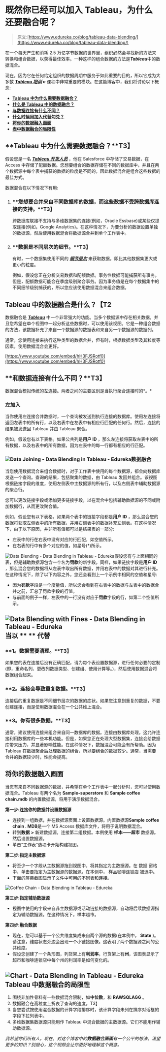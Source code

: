 # 既然你已经可以加入 Tableau，为什么还要融合呢？

> 原文:[https://www.edureka.co/blog/tableau-data-blending/](https://www.edureka.co/blog/tableau-data-blending/)

在一个每天产生和消耗 2.5 万亿字节数据的世界里，组织必然会寻找新的方法来转换和组合数据，以获得最佳效率。一种这样的组合数据的方法是***Tableau***中的数据混合。

现在，因为它在任何给定组织的数据周期中服务于如此重要的目的，所以它成为大多数 [***Tableau 培训***](https://www.edureka.co/tableau-certification-training) ***c*** 课程中非常重要的模块。在这篇博客中，我们将讨论以下概念:

*   [**Tableau 中为什么需要数据融合？**](#whydoyouneeddatablending)
*   [**什么是 Tableau 中的数据融合？**](#whatisdatablending)
*   [**与数据连接有什么不同？**](#datablendingvsdatajoining)
*   [**什么时候用加入代替勾兑？**](#datablendinginsteadofjoining)
*   [**将你的数据融入画面**](#blendingdata)
*   [**表中数据融合的局限性**](#limitationsofdatablending)

## **Tableau 中为什么需要数据融合？**T3】

假设您是一名 [***Tableau 开发人员***](https://www.edureka.co/blog/how-to-become-a-tableau-developer/) ，他在 Salesforce 中存储了交易数据，在 Access 中存储了配额数据。您想要组合的数据存储在不同的数据库中，并且在两个数据源中每个表中捕获的数据的粒度是不同的，因此数据混合是组合这些数据的最佳方式。

数据混合在以下情况下有用:

1.  ### **您想要合并来自不同数据库的数据，而这些数据不受跨数据库连接的支持。**T3】

    跨数据库联接不支持与多维数据集的连接(例如，Oracle Essbase)或某些仅提取连接(例如，Google Analytics)。在这种情况下，为要分析的数据设置单独的数据源，然后使用数据混合将数据源合并到单个工作表中。

2.  ### **数据是不同层次的细节。**T3】

    有时，一个数据集使用不同的 ***[细节层次](https://www.edureka.co/blog/tableau-lod/)*** 来获取数据，即比其他数据集更大或更小的粒度。

    例如，假设您正在分析交易数据和配额数据。事务性数据可能捕获所有事务。但是，配额数据可能会在季度级别聚合事务。因为事务值是在每个数据集中的不同细节级别捕获的，所以您应该使用数据混合来组合数据。

## **Tableau 中的数据融合是什么？【T2**

数据融合是 [***Tableau***](https://www.edureka.co/blog/what-is-tableau/) 中一个非常强大的功能。当多个数据源中存在相关数据，并且您希望在单个视图中一起分析这些数据时，可以使用该视图。它是一种组合数据的方法，该数据补充了来自一个数据源的数据表和来自另一个数据源的数据列。

通常，您使用连接来执行这种类型的数据合并，但有时，根据数据类型及其粒度等因素，使用数据混合会更好。

[https://www.youtube.com/embed/hH3FJSRotf0](https://www.youtube.com/embed/hH3FJSRotf0)

## **和数据连接有什么不同？**T3】

数据混合模拟传统的左连接。两者之间的主要区别是当执行聚合连接时的*。*

### **左加入**

当你使用左连接合并数据时，一个查询被发送到执行连接的数据库。使用左连接将返回左表中的所有行，以及右表中在左表中有相应行匹配的任何行。然后，连接的结果被发送回 Tableau 并由 Tableau 聚合。

例如，假设您有以下表格。如果公共列是**用户 ID** ，那么左连接将获取左表中的所有数据，以及右表中的所有数据，因为左表中的每一行都有相应的行匹配。

### **![Data Joining - Data Blending in Tableau - Edureka](../Images/1511e481de2695993bf951ef7b6e74d5.png)数据融合**

当您使用数据混合来组合数据时，对于工作表中使用的每个数据源，都会向数据库发送一个查询。查询的结果，包括聚集的数据，由 Tableau 发回并组合。该视图根据链接字段的维度，使用左侧表中主数据源的所有行，以及右侧表中辅助数据源的聚合行。

您可以更改链接字段或添加更多链接字段，以在混合中包括辅助数据源的不同或附加数据行，从而更改聚合值。

例如，假设您有以下表格。如果两个表中的链接字段都是**用户 ID** ，那么混合您的数据将获取左侧表中的所有数据，并用右侧表中的数据补充左侧表。在这种情况下，由于以下原因，并非所有值都可以是结果表的一部分:

*   左表中的行在右表中没有对应的行匹配，如空值所示。
*   在右表的行中有多个对应的值，如星号(*)所示。

![Data Blending - Data Blending in Tableau - Edureka](../Images/bedd995a3f73064a04cd52ecb054accd.png)假设您有与上面相同的表，但是辅助数据源包含一个名为**罚款**的新字段。同样，如果链接字段是**用户 ID** ，那么混合您的数据将从左表中取出所有数据，并用右表中的数据对其进行补充。在这种情况下，除了以下内容之外，您还会看到上一个示例中相同的空值和星号:

*   因为**罚款**字段是一个度量值，所以您会看到在右表中的数据与左表中的数据合并之前，汇总了罚款字段的行值。
*   与前面的例子一样，左表中的一行没有对应于**罚款**字段的行，如第二个空值所示。

## **![Data Blending with Fines - Data Blending in Tableau - Edureka](../Images/5fc8c8a71d32d9ca786fb270f178be47.png)当以 ** ** 代替**

### **1。数据需要清理。**T3】

如果您的表在连接后没有正确匹配，请为每个表设置数据源，进行任何必要的定制(即，重命名列、更改列数据类型、创建组、使用计算等。)，然后使用数据混合将数据组合起来。

### **2。连接会导致重复数据。**T3】

连接后的重复数据是不同细节层次的数据的症状。如果您注意到重复的数据，不要创建连接，而是使用数据混合在一个公共维上混合。

### **3。你有很多数据。**T3】

通常，建议使用连接来组合来自同一数据库的数据。连接由数据库处理，这允许连接利用数据库的一些本机功能。但是，如果您正在处理大型数据集，连接会给数据库带来压力，并显著影响性能。在这种情况下，数据混合可能会有所帮助。因为 Tableau 在数据聚合后处理数据的组合，所以要组合的数据较少。通常，当需要合并的数据较少时，性能会提高。

## **将你的数据融入画面**

当您有来自不同数据源的数据，并希望在单个工作表中一起分析时，您可以使用数据混合。Tableau 有两个名为 **Sample-superstore** 和 **Sample coffee chain.mdb** 的内置数据源，将用于演示数据混合。

**第一步:连接你的数据并设置数据源**

*   连接到一组数据，并在数据源页面上设置数据源。内置数据源**Sample coffee chain . MDB**是一个 MS Access 数据库文件，将用于说明数据混合。
*   转到**数据** **>** 新建数据源，连接第二组数据。本例使用 **样本——超市** 数据源。然后设置数据源。
*   单击“工作表”选项卡开始构建视图。

**第二步:指定主数据源**

*   将至少一个字段从主数据源拖到视图中，将其指定为主数据源。在  数据 窗格中，单击要指定为主数据源的数据源。在本例中，  样品咖啡连锁店 被选中。
*   下面的屏幕截图显示了文件中可用的不同表和连接。

![Coffee Chain - Data Blending in Tableau - Edureka](../Images/1d7f1670b1d6067fb8202f2f979b5c0a.png)

**第三步:指定辅助数据源**

*   视图中使用的字段来自非主数据源或活动链接的数据源，自动将后续数据源指定为辅助数据源。在这种情况下，样本超市。

**第四步:融合数据**

*   现在，您可以基于一个公共维度集成来自两个源的数据(在本例中， **State** )。请注意，维度状态旁边会出现一个小链接图像。这表明了两个数据源之间的公共维度。
*   假设您创建了一个条形图，列货架上有**利润率**，行货架上有**州**，该图表显示了超市和咖啡连锁店中每个州的利润率是如何变化的。

## **![Chart - Data Blending in Tableau - Edureka](../Images/d5bbc332157de966c024962bab4343cc.png)Tableau 中数据融合的局限性**

1.  围绕非加性骨料有一些数据混合限制，如**中位数**，和 **RAWSQLAGG** 。
2.  数据融合在高粒度上折衷了查询的速度。T3】
3.  当您尝试按使用混合数据的计算字段排序时，该计算字段未列在排序对话框的字段下拉列表中。
4.  多维数据集数据源只能用作 Tableau 中混合数据的主数据源。它们不能用作辅助数据源。

*我希望你们所有人，现在，对这个博客中的**数据融合画面**有一个公平的想法。渴望更多的知识？别担心，这个视频会让你更好地理解这个概念。*